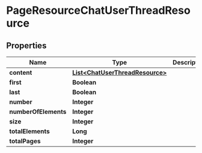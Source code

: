 
# PageResourceChatUserThreadResource

## Properties
Name | Type | Description | Notes
------------ | ------------- | ------------- | -------------
**content** | [**List&lt;ChatUserThreadResource&gt;**](ChatUserThreadResource.md) |  |  [optional]
**first** | **Boolean** |  |  [optional]
**last** | **Boolean** |  |  [optional]
**number** | **Integer** |  |  [optional]
**numberOfElements** | **Integer** |  |  [optional]
**size** | **Integer** |  |  [optional]
**totalElements** | **Long** |  |  [optional]
**totalPages** | **Integer** |  |  [optional]



